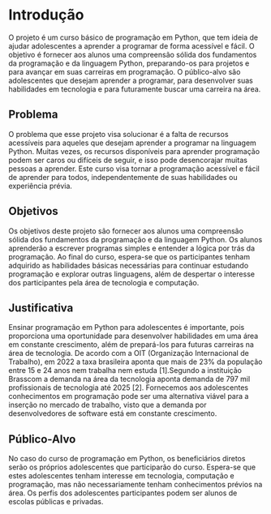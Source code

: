 # Introdução

O projeto é um curso básico de programação em Python, que tem ideia de ajudar adolescentes a aprender a programar de forma acessível e fácil. O objetivo é fornecer aos alunos uma compreensão sólida dos fundamentos da programação e da linguagem Python, preparando-os para projetos e para avançar em suas carreiras em programação. O público-alvo são adolescentes que desejam aprender a programar, para desenvolver suas habilidades em tecnologia e para futuramente buscar uma carreira na área.

## Problema

O problema que esse projeto visa solucionar é a falta de recursos acessíveis para aqueles que desejam aprender a programar na linguagem Python. Muitas vezes, os recursos disponíveis para aprender programação podem ser caros ou difíceis de seguir, e isso pode desencorajar muitas pessoas a aprender. Este curso visa tornar a programação acessível e fácil de aprender para todos, independentemente de suas habilidades ou experiência prévia.

## Objetivos

Os objetivos deste projeto são fornecer aos alunos uma compreensão sólida dos fundamentos da programação e da linguagem Python. Os alunos aprenderão a escrever programas simples e entender a lógica por trás da programação. Ao final do curso, espera-se que os participantes tenham adquirido as habilidades básicas necessárias para continuar estudando programação e explorar outras linguagens, além de despertar o interesse dos participantes pela área de tecnologia e computação.

## Justificativa

Ensinar programação em Python para adolescentes é importante, pois proporciona uma oportunidade para desenvolver habilidades em uma área em constante crescimento, além de prepará-los para futuras carreiras na área de tecnologia. De acordo com a OIT (Organização Internacional de Trabalho), em 2022 a taxa brasileira aponta que mais de 23% da população entre 15 e 24 anos nem trabalha nem estuda [1].Segundo a instituição Brasscom a demanda na área da tecnologia aponta demanda de 797 mil profissionais de tecnologia até 2025 [2]. Fornecemos aos adolescentes conhecimentos em programação pode ser uma alternativa viável para a inserção no mercado de trabalho, visto que a demanda por desenvolvedores de software está em constante crescimento.

## Público-Alvo

No caso do curso de programação em Python, os beneficiários diretos serão os próprios adolescentes que participarão do curso. Espera-se que estes adolescentes tenham interesse em tecnologia, computação e programação, mas não necessariamente tenham conhecimentos prévios na área. Os perfis dos adolescentes participantes podem ser alunos de escolas públicas e privadas.
